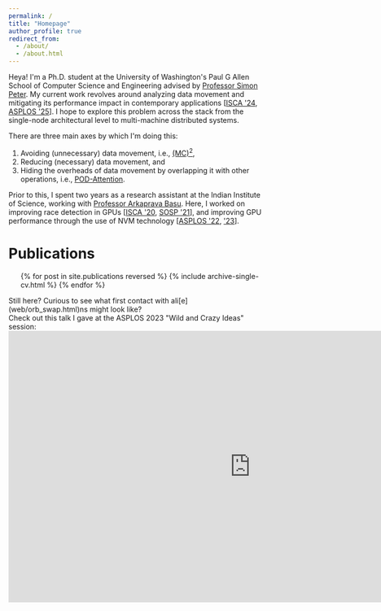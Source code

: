 ```yaml
---
permalink: /
title: "Homepage"
author_profile: true
redirect_from:
  - /about/
  - /about.html
---
```


Heya! I'm a Ph.D. student at the University of Washington's Paul G Allen School of Computer Science and Engineering advised by [Professor Simon Peter](https://homes.cs.washington.edu/~simpeter/).
My current work revolves around analyzing data movement and mitigating its performance impact in contemporary applications [[ISCA '24](/publication/ISCA24-MCSquare), [ASPLOS '25](/publication/ASPLOS25-POD-Attention)].
I hope to explore this problem across the stack from the single-node architectural level to multi-machine distributed systems.

There are three main axes by which I'm doing this:     
1) Avoiding (unnecessary) data movement, i.e., [(MC)<sup>2</sup>](/publication/ISCA24-MCSquare),     
2) Reducing (necessary) data movement, and     
3) Hiding the overheads of data movement by overlapping it with other operations, i.e., [POD-Attention](/publication/ASPLOS25-POD-Attention).


Prior to this, I spent two years as a research assistant at the Indian Institute of Science, working with [Professor Arkaprava Basu](https://www.csa.iisc.ac.in/~arkapravab/). Here, I worked on improving race detection in GPUs [[ISCA '20](https://dl.acm.org/doi/10.1109/ISCA45697.2020.00088), [SOSP '21](https://dl.acm.org/doi/10.1145/3477132.3483545)], and improving GPU performance through the use of NVM technology [[ASPLOS '22](https://dl.acm.org/doi/abs/10.1145/3503222.3507758), ['23](https://dl.acm.org/doi/10.1145/3575693.3575749)].

Publications
======
  <ul>{% for post in site.publications reversed %}
    {% include archive-single-cv.html %}
  {% endfor %}</ul>

<p class="divider__line"></p>
Still here? 
Curious to see what first contact with ali[e](web/orb_swap.html)ns might look like? <br>
Check out this talk I gave at the ASPLOS 2023 "Wild and Crazy Ideas" session:
<iframe width="950" height="534" src="https://www.youtube.com/embed/U4_0PmbEYSY" title="[ASPLOS 2023 WACI] Herding LLaMaS: Using LLMs as an OS Module" frameborder="0" allow="accelerometer; autoplay; clipboard-write; encrypted-media; gyroscope; picture-in-picture; web-share" allowfullscreen></iframe>